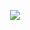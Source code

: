 <p align="center">
  <img src="https://github.com/JamesMcCarthy79/Home-Assistant-Config/blob/master/config/packages/alarm_system/Node-RED-Flow/Alarm%20System.png"/>
</p>
